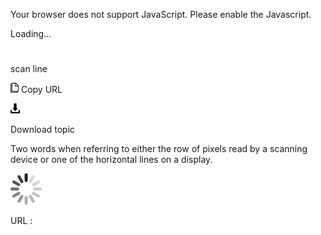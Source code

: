 Your browser does not support JavaScript. Please enable the Javascript.

Loading...

# 

scan line

![Copy URL](scan-line_files/Copy.png)
Copy URL

![Download](scan-line_files/Download.png)

Download topic

Two words when referring to either the row of pixels read by a scanning device or one of the horizontal lines on a display.

![In progress](scan-line_files/activity-large.gif)

URL :
